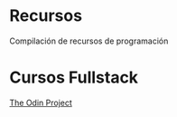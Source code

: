# Recursos
Compilación de recursos de programación

# Cursos Fullstack
[The Odin Project](https://www.theodinproject.com/)
